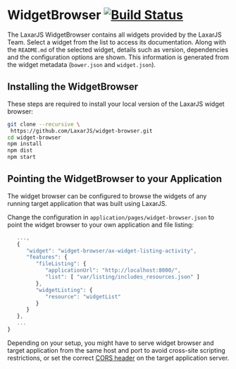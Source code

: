 # WidgetBrowser [![Build Status](https://travis-ci.org/LaxarJS/widget-browser.svg?branch=master)](https://travis-ci.org/LaxarJS/widget-browser)

The LaxarJS WidgetBrowser contains all widgets provided by the LaxarJS Team.
Select a widget from the list to access its documentation.
Along with the `README.md` of the selected widget, details such as version, dependencies and the configuration options are shown.
This information is generated from the widget metadata (`bower.json` and `widget.json`).


## Installing the WidgetBrowser

These steps are required to install your local version of the LaxarJS widget browser:

```sh
git clone --recursive \
 https://github.com/LaxarJS/widget-browser.git
cd widget-browser
npm install
npm dist
npm start
```

## Pointing the WidgetBrowser to your Application

The widget browser can be configured to browse the widgets of any running target application that was built using LaxarJS.

Change the configuration in `application/pages/widget-browser.json` to point the widget browser to your own application and file listing:

```js
   ...,
   {
      "widget": "widget-browser/ax-widget-listing-activity",
      "features": {
         "fileListing": {
            "applicationUrl": "http://localhost:8000/",
            "list": [ "var/listing/includes_resources.json" ]
         },
         "widgetListing": {
            "resource": "widgetList"
         }
      }
   },
   ...
}
```

Depending on your setup, you might have to serve widget browser and target application from the same host and port to avoid cross-site scripting restrictions, or set the correct [CORS header](https://developer.mozilla.org/en-US/docs/Web/HTTP/Access_control_CORS) on the target application server.
